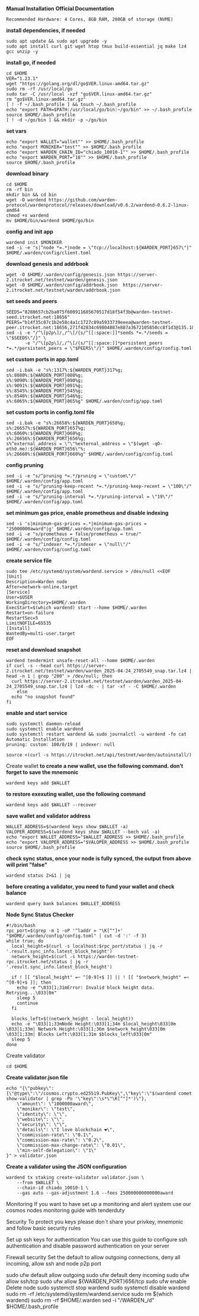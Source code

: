 **Manual Installation**
**Official Documentation**
```
Recommended Hardware: 4 Cores, 8GB RAM, 200GB of storage (NVME)
```


**install dependencies, if needed**
```
sudo apt update && sudo apt upgrade -y
sudo apt install curl git wget htop tmux build-essential jq make lz4 gcc unzip -y
```

**install go, if needed**
```
cd $HOME
VER="1.23.1"
wget "https://golang.org/dl/go$VER.linux-amd64.tar.gz"
sudo rm -rf /usr/local/go
sudo tar -C /usr/local -xzf "go$VER.linux-amd64.tar.gz"
rm "go$VER.linux-amd64.tar.gz"
[ ! -f ~/.bash_profile ] && touch ~/.bash_profile
echo "export PATH=$PATH:/usr/local/go/bin:~/go/bin" >> ~/.bash_profile
source $HOME/.bash_profile
[ ! -d ~/go/bin ] && mkdir -p ~/go/bin
```

**set vars**
```
echo "export WALLET="wallet"" >> $HOME/.bash_profile
echo "export MONIKER="test"" >> $HOME/.bash_profile
echo "export WARDEN_CHAIN_ID="chiado_10010-1"" >> $HOME/.bash_profile
echo "export WARDEN_PORT="18"" >> $HOME/.bash_profile
source $HOME/.bash_profile
```

**download binary**
```
cd $HOME
rm -rf bin
mkdir bin && cd bin
wget -O wardend https://github.com/warden-protocol/wardenprotocol/releases/download/v0.6.2/wardend-0.6.2-linux-amd64
chmod +x wardend
mv $HOME/bin/wardend $HOME/go/bin
```

**config and init app**
```
wardend init $MONIKER
sed -i -e "s|^node *=.*|node = \"tcp://localhost:${WARDEN_PORT}657\"|" $HOME/.warden/config/client.toml
```

**download genesis and addrbook**
```
wget -O $HOME/.warden/config/genesis.json https://server-2.itrocket.net/testnet/warden/genesis.json
wget -O $HOME/.warden/config/addrbook.json  https://server-2.itrocket.net/testnet/warden/addrbook.json
```

**set seeds and peers**
```
SEEDS="8288657cb2ba075f600911685670517d18f54f3b@warden-testnet-seed.itrocket.net:18656"
PEERS="b14f35c07c1b2e58c4a1c1727c89a5933739eeea@warden-testnet-peer.itrocket.net:18656,271f42834c69804887e887a3672105850cc8f1d3@135.181.215.60:12656,8a2624792884eb8135ae7b11b739688388fa2e55@65.109.83.40:27356,a159f729d8adda00013c157a18ba76bd0af1a64b@159.69.74.237:38736,1b364274f2327ff55c1e5a11566b4e9789dcef82@94.130.143.122:30656,248a90408700cca7acc2f449252dc67ab3f9aec5@65.109.30.35:19656,0aa24924ac019823588aa5731a485e0bfe246162@188.165.228.73:26656,e851e59b5fac272f76ccdcbf6cb84ab3d2b070ea@65.108.230.113:21406,2f99ac7e72cc8c1f951e027d6088b8a920163237@65.109.111.234:18656,73a865805db875019306049cf9bc83a05180ff80@57.128.193.18:20145,29f4d620e763800883e0a1cd9484ae13c26edd60@95.217.35.179:50156,4eebb0b81c59639f9c82de3525de18fcfc55318e@5.9.116.21:27356,29dfeed0f7933111c5452a1af4ca67b2fe4346f5@198.27.80.53:26656,eee79382d96224c436e312d2ef9cf6bf1f5a8551@192.99.9.143:26656,cb77ec96c1755c600f07ea057b0b8bd9b637c0e3@81.31.197.120:50656,de9e8c44039e240ff31cbf976a0d4d673d4e4734@188.165.213.192:26656,8a46610d69921c1031ea536cd5dca0a2979cf1b2@168.119.10.134:29479,138bad4352cf479948c180e04f350a1bf7366c33@194.163.181.101:41656,8405984f8a96676bce6f45fee80ca65e42ae6511@65.109.69.117:10656,bee9e9daec3ca13b7961115790db642f84e1c277@37.27.97.16:26656,41a3a66993696c5e5d44945de2036227a4578fb3@195.201.241.107:56296"
sed -i -e "/^\[p2p\]/,/^\[/{s/^[[:space:]]*seeds *=.*/seeds = \"$SEEDS\"/}" \
       -e "/^\[p2p\]/,/^\[/{s/^[[:space:]]*persistent_peers *=.*/persistent_peers = \"$PEERS\"/}" $HOME/.warden/config/config.toml
```

**set custom ports in app.toml**
```
sed -i.bak -e "s%:1317%:${WARDEN_PORT}317%g;
s%:8080%:${WARDEN_PORT}080%g;
s%:9090%:${WARDEN_PORT}090%g;
s%:9091%:${WARDEN_PORT}091%g;
s%:8545%:${WARDEN_PORT}545%g;
s%:8546%:${WARDEN_PORT}546%g;
s%:6065%:${WARDEN_PORT}065%g" $HOME/.warden/config/app.toml
```

**set custom ports in config.toml file**
```
sed -i.bak -e "s%:26658%:${WARDEN_PORT}658%g;
s%:26657%:${WARDEN_PORT}657%g;
s%:6060%:${WARDEN_PORT}060%g;
s%:26656%:${WARDEN_PORT}656%g;
s%^external_address = \"\"%external_address = \"$(wget -qO- eth0.me):${WARDEN_PORT}656\"%;
s%:26660%:${WARDEN_PORT}660%g" $HOME/.warden/config/config.toml
```

**config pruning**
```
sed -i -e "s/^pruning *=.*/pruning = \"custom\"/" $HOME/.warden/config/app.toml 
sed -i -e "s/^pruning-keep-recent *=.*/pruning-keep-recent = \"100\"/" $HOME/.warden/config/app.toml
sed -i -e "s/^pruning-interval *=.*/pruning-interval = \"19\"/" $HOME/.warden/config/app.toml
```

**set minimum gas price, enable prometheus and disable indexing**
```
sed -i 's|minimum-gas-prices =.*|minimum-gas-prices = "25000000award"|g' $HOME/.warden/config/app.toml
sed -i -e "s/prometheus = false/prometheus = true/" $HOME/.warden/config/config.toml
sed -i -e "s/^indexer *=.*/indexer = \"null\"/" $HOME/.warden/config/config.toml
```

**create service file**
```
sudo tee /etc/systemd/system/wardend.service > /dev/null <<EOF
[Unit]
Description=Warden node
After=network-online.target
[Service]
User=$USER
WorkingDirectory=$HOME/.warden
ExecStart=$(which wardend) start --home $HOME/.warden
Restart=on-failure
RestartSec=5
LimitNOFILE=65535
[Install]
WantedBy=multi-user.target
EOF
```

**reset and download snapshot**
```
wardend tendermint unsafe-reset-all --home $HOME/.warden
if curl -s --head curl https://server-2.itrocket.net/testnet/warden/warden_2025-04-24_2705549_snap.tar.lz4 | head -n 1 | grep "200" > /dev/null; then
  curl https://server-2.itrocket.net/testnet/warden/warden_2025-04-24_2705549_snap.tar.lz4 | lz4 -dc - | tar -xf - -C $HOME/.warden
    else
  echo "no snapshot found"
fi
```

**enable and start service**
```
sudo systemctl daemon-reload
sudo systemctl enable wardend
sudo systemctl restart wardend && sudo journalctl -u wardend -fo cat
Automatic Installation
pruning: custom: 100/0/19 | indexer: null

source <(curl -s https://itrocket.net/api/testnet/warden/autoinstall/)
```
Create wallet
**to create a new wallet, use the following command. don’t forget to save the mnemonic**
```
wardend keys add $WALLET
```

**to restore exexuting wallet, use the following command**
```
wardend keys add $WALLET --recover
```

**save wallet and validator address**
```
WALLET_ADDRESS=$(wardend keys show $WALLET -a)
VALOPER_ADDRESS=$(wardend keys show $WALLET --bech val -a)
echo "export WALLET_ADDRESS="$WALLET_ADDRESS >> $HOME/.bash_profile
echo "export VALOPER_ADDRESS="$VALOPER_ADDRESS >> $HOME/.bash_profile
source $HOME/.bash_profile
```

**check sync status, once your node is fully synced, the output from above will print "false"**
```
wardend status 2>&1 | jq 
```

**before creating a validator, you need to fund your wallet and check balance**
```
wardend query bank balances $WALLET_ADDRESS
```

**Node Sync Status Checker**
```
#!/bin/bash
rpc_port=$(grep -m 1 -oP '^laddr = "\K[^"]+' "$HOME/.warden/config/config.toml" | cut -d ':' -f 3)
while true; do
  local_height=$(curl -s localhost:$rpc_port/status | jq -r '.result.sync_info.latest_block_height')
  network_height=$(curl -s https://warden-testnet-rpc.itrocket.net/status | jq -r '.result.sync_info.latest_block_height')

  if ! [[ "$local_height" =~ ^[0-9]+$ ]] || ! [[ "$network_height" =~ ^[0-9]+$ ]]; then
    echo -e "\033[1;31mError: Invalid block height data. Retrying...\033[0m"
    sleep 5
    continue
  fi

  blocks_left=$((network_height - local_height))
  echo -e "\033[1;33mNode Height:\033[1;34m $local_height\033[0m \033[1;33m| Network Height:\033[1;36m $network_height\033[0m \033[1;33m| Blocks Left:\033[1;31m $blocks_left\033[0m"
  sleep 5
done
```

Create validator
```
cd $HOME
```

**Create validator.json file**
```
echo "{\"pubkey\":{\"@type\":\"/cosmos.crypto.ed25519.PubKey\",\"key\":\"$(wardend comet show-validator | grep -Po '\"key\":\s*\"\K[^"]*')\"},
    \"amount\": \"1000000award\",
    \"moniker\": \"test\",
    \"identity\": \"\",
    \"website\": \"\",
    \"security\": \"\",
    \"details\": \"I love blockchain ❤️\",
    \"commission-rate\": \"0.1\",
    \"commission-max-rate\": \"0.2\",
    \"commission-max-change-rate\": \"0.01\",
    \"min-self-delegation\": \"1\"
}" > validator.json
```

**Create a validator using the JSON configuration**
```
wardend tx staking create-validator validator.json \
    --from $WALLET \
    --chain-id chiado_10010-1 \
	--gas auto --gas-adjustment 1.6 --fees 250000000000000award
```
Monitoring
If you want to have set up a monitoring and alert system use our cosmos nodes monitoring guide with tenderduty

Security
To protect you keys please don`t share your privkey, mnemonic and follow basic security rules

Set up ssh keys for authentication
You can use this guide to configure ssh authentication and disable password authentication on your server

Firewall security
Set the default to allow outgoing connections, deny all incoming, allow ssh and node p2p port

sudo ufw default allow outgoing 
sudo ufw default deny incoming 
sudo ufw allow ssh/tcp 
sudo ufw allow ${WARDEN_PORT}656/tcp
sudo ufw enable
Delete node
sudo systemctl stop wardend
sudo systemctl disable wardend
sudo rm -rf /etc/systemd/system/wardend.service
sudo rm $(which wardend)
sudo rm -rf $HOME/.warden
sed -i "/WARDEN_/d" $HOME/.bash_profile
